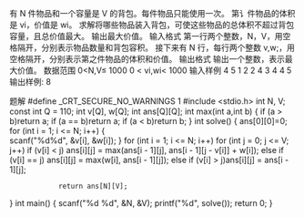 有 N 件物品和一个容量是 V 的背包。每件物品只能使用一次。
第讠件物品的体积是 vi，价值是 wi。
求解将哪些物品装入背包，可使这些物品的总体积不超过背包容量，且总价值最大。
输出最大价值。
输入格式
第一行两个整数，N，V，用空格隔开，分别表示物品数量和背包容积。
接下来有 N 行，每行两个整数 v,w;，用空格隔开，分别表示第之件物品的体积和价值。
输出格式
输出一个整数，表示最大价值。
数据范围
0<N,V≤ 1000
0 < vi,wi< 1000
输入样例
4 5
1 2
2 4
3 4
4 5
输出样例:
8

题解
#define _CRT_SECURE_NO_WARNINGS 1
#include <stdio.h>
int N, V;
const int Q = 110;
int v[Q], w[Q];
int ans[Q][Q];
int max(int a,int b)
{
	if (a > b)return a;
	if (a == b)return a;
	if (a < b)return b;
}
int solve()
{
	ans[0][0]=0;
	for (int i = 1; i <= N; i++)
	{   
		scanf("%d%d", &v[i], &w[i]);
	}
	for (int i = 1; i <= N; i++)
		for (int j = 0; j <= V; j++)
			if (v[i] < j) ans[i][j] = max(ans[i - 1][j], ans[i - 1][j - v[i]] + w[i]);
			else if (v[i] == j) ans[i][j] = max(w[i], ans[i - 1][j]);
			else if (v[i] > j)ans[i][j] = ans[i - 1][j];

				return ans[N][V];
}
int main()
{
	scanf("%d %d", &N, &V);
	printf("%d", solve());
	return 0;
}
